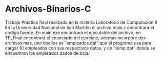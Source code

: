 # Archivos-Binarios-C
Trabajo Practico final realizado en la materia Laboratorio de Computación II En la Universidad Nacional de San MartiEn el archivo main.c encontrará el codigo fuente. En main.exe encontrará el ejecutable del archivo, en TP_FInal encontrará el enunciado del ejercicio, ademas incorpore dos archivos mas, uno deellos es "empleados.dat" que el programa usa para cargar 10 empleados con sus respectivos datos, y un "temp.dat" donde se encuentran  los empleados dados de baja.
